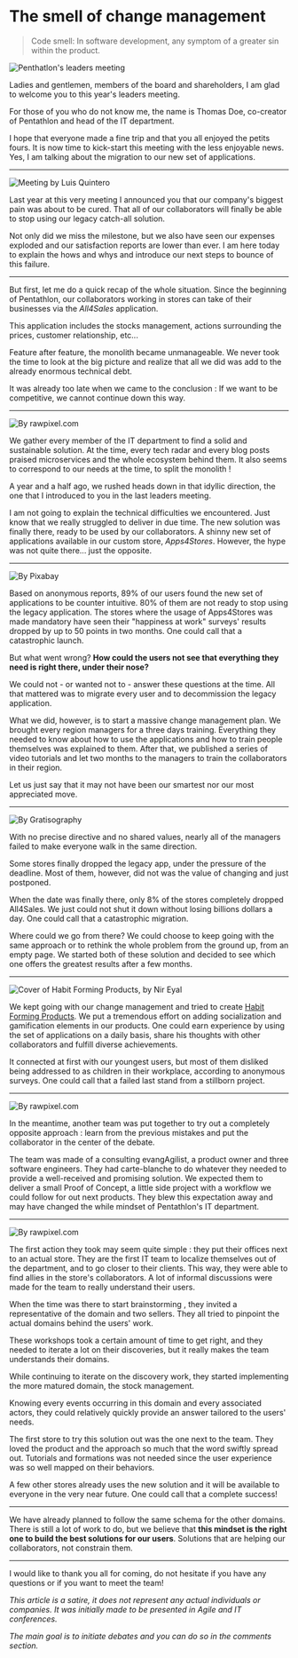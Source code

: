 # The smell of change management

> Code smell: In software development, any symptom of a greater sin within the product.

![Penthatlon's leaders meeting](https://github.com/ThomasFerro/readmes/blob/master/posts/8-the-smell-of-change-management/penthatlon-leaders-meeting.png)

Ladies and gentlemen, members of the board and shareholders, I am glad to welcome you to this year's leaders meeting.

For those of you who do not know me, the name is Thomas Doe, co-creator of Pentathlon and head of the IT department.

I hope that everyone made a fine trip and that you all enjoyed the petits fours. It is now time to kick-start this meeting with the less enjoyable news. Yes, I am talking about the migration to our new set of applications.

-----

![Meeting by Luis Quintero](https://github.com/ThomasFerro/readmes/blob/master/posts/8-the-smell-of-change-management/meeting.jpeg)

Last year at this very meeting I announced you that our company's biggest pain was about to be cured. That all of our collaborators will finally be able to stop using our legacy catch-all solution.

Not only did we miss the milestone, but we also have seen our expenses exploded and our satisfaction reports are lower than ever. I am here today to explain the hows and whys and introduce our next steps to bounce of this failure.

-----

But first, let me do a quick recap of the whole situation. Since the beginning of Pentathlon, our collaborators working in stores can take of their businesses via the *All4Sales* application.

This application includes the stocks management, actions surrounding the prices, customer relationship, etc...

Feature after feature, the monolith became unmanageable. We never took the time to look at the big picture and realize that all we did was add to the already enormous technical debt.

It was already too late when we came to the conclusion : If we want to be competitive, we cannot continue down this way.

-----

![By rawpixel.com](https://github.com/ThomasFerro/readmes/blob/master/posts/8-the-smell-of-change-management/architecture-thinking.png)

We gather every member of the IT department to find a solid and sustainable solution. At the time, every tech radar and every blog posts praised microservices and the whole ecosystem behind them. It also seems to correspond to our needs at the time, to split the monolith !

A year and a half ago, we rushed heads down in that idyllic direction, the one that I introduced to you in the last leaders meeting.

I am not going to explain the technical difficulties we encountered. Just know that we really struggled to deliver in due time. The new solution was finally there, ready to be used by our collaborators. A shinny new set of applications available in our custom store, *Apps4Stores*. However, the hype was not quite there... just the opposite.

----- 

![By Pixabay](https://github.com/ThomasFerro/readmes/blob/master/posts/8-the-smell-of-change-management/sad.png)

Based on anonymous reports, 89% of our users found the new set of applications to be counter intuitive. 80% of them are not ready to stop using the legacy application. The stores where the usage of Apps4Stores was made mandatory have seen their "happiness at work" surveys' results dropped by up to 50 points in two months. One could call that a catastrophic launch.

But what went wrong? **How could the users not see that everything they need is right there, under their nose?**

We could not - or wanted not to - answer these questions at the time. All that mattered was to migrate every user and to decommission the legacy application.

What we did, however, is to start a massive change management plan. We brought every region managers for a three days training. Everything they needed to know about how to use the applications and how to train people themselves was explained to them. After that, we published a series of video tutorials and let two months to the managers to train the collaborators in their region.

Let us just say that it may not have been our smartest nor our most appreciated move.

-----

![By Gratisography](https://github.com/ThomasFerro/readmes/blob/master/posts/8-the-smell-of-change-management/chewing-gum.png)

With no precise directive and no shared values, nearly all of the managers failed to make everyone walk in the same direction.

Some stores finally dropped the legacy app, under the pressure of the deadline. Most of them, however, did not was the value of changing and just postponed.

When the date was finally there, only 8% of the stores completely dropped All4Sales. We just could not shut it down without losing billions dollars a day. One could call that a catastrophic migration.

Where could we go from there? We could choose to keep going with the same approach or to rethink the whole problem from the ground up, from an empty page. We started both of these solution and decided to see which one offers the greatest results after a few months.

-----

![Cover of _Habit Forming Products_, by Nir Eyal](https://github.com/ThomasFerro/readmes/blob/master/posts/8-the-smell-of-change-management/hooked.png)

We kept going with our change management and tried to create [Habit Forming Products](https://www.goodreads.com/book/show/22668729-hooked). We put a tremendous effort on adding socialization and gamification elements in our products. One could earn experience by using the set of applications on a daily basis, share his thoughts with other collaborators and fulfill diverse achievements.

It connected at first with our youngest users, but most of them disliked being addressed to as children in their workplace, according to anonymous surveys. One could call that a failed last stand from a stillborn project.

-----

![By rawpixel.com](https://github.com/ThomasFerro/readmes/blob/master/posts/8-the-smell-of-change-management/agile.png)

In the meantime, another team was put together to try out a completely opposite approach : learn from the previous mistakes and put the collaborator in the center of the debate.

The team was made of a consulting evangAgilist, a product owner and three software engineers. They had carte-blanche to do whatever they needed to provide a well-received and promising solution. We expected them to deliver a small Proof of Concept, a little side project with a workflow we could follow for out next products. They blew this expectation away and may have changed the while mindset of Pentathlon's IT department.

-----

![By rawpixel.com](https://github.com/ThomasFerro/readmes/blob/master/posts/8-the-smell-of-change-management/agile2.png)

The first action they took may seem quite simple : they put their offices next to an actual store.
They are the first IT team to localize themselves out of the department, and to go closer to their clients. This way, they were able to find allies in the store's collaborators. A lot of informal discussions were made for the team to really understand their users.

When the time was there to start brainstorming , they invited a representative of the domain and two sellers. They all tried to pinpoint the actual domains behind the users' work.

These workshops took a certain amount of time to get right, and they needed to iterate a lot on their discoveries, but it really makes the team understands their domains.

While continuing to iterate on the discovery work, they started implementing the more matured domain, the stock management.

Knowing every events occurring in this domain and every associated actors, they could relatively quickly provide an answer tailored to the users' needs.

The first store to try this solution out was the one next to the team. They loved the product and the approach so much that the word swiftly spread out. Tutorials and formations was not needed since the user experience was so well mapped on their behaviors.

A few other stores already uses the new solution and it will be available to everyone in the very near future. One could call that a complete success!

-----

We have already planned to follow the same schema for the other domains. There is still a lot of work to do, but we believe that **this mindset is the right one to build the best solutions for our users**. Solutions that are helping our collaborators, not constrain them.

-----

I would like to thank you all for coming, do not hesitate if you have any questions or if you want to meet the team!

*This article is a satire, it does not represent any actual individuals or companies. It was initially made to be presented in Agile and IT conferences.*

*The main goal is to initiate debates and you can do so in the comments section.*
